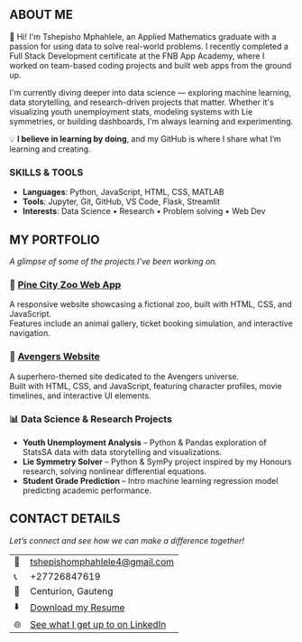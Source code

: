 <!--Section 1: Introduce your self-->
## ABOUT ME

👋 Hi! I'm Tshepisho Mphahlele, an Applied Mathematics graduate with a passion for using data to solve real-world problems. I recently completed a Full Stack Development certificate at the FNB App Academy, where I worked on team-based coding projects and built web apps from the ground up.

I'm currently diving deeper into data science — exploring machine learning, data storytelling, and research-driven projects that matter. Whether it's visualizing youth unemployment stats, modeling systems with Lie symmetries, or building dashboards, I'm always learning and experimenting. 

💡 **I believe in learning by doing**, and my GitHub is where I share what I’m learning and creating.

### SKILLS & TOOLS
- **Languages**: Python, JavaScript, HTML, CSS, MATLAB
- **Tools**: Jupyter, Git, GitHub, VS Code, Flask, Streamlit
- **Interests**: Data Science • Research • Problem solving • Web Dev


<!--Section 2: List 3-4 key projects-->
## MY PORTFOLIO 

*A glimpse of some of the projects I've been working on.*


### 🐾 [Pine City Zoo Web App](https://github.com/TshepieM/pinecity)
A responsive website showcasing a fictional zoo, built with HTML, CSS, and JavaScript.  
Features include an animal gallery, ticket booking simulation, and interactive navigation.

### 🦸 [Avengers Website](https://github.com/TshepieM/websites)
A superhero-themed site dedicated to the Avengers universe.  
Built with HTML, CSS, and JavaScript, featuring character profiles, movie timelines, and interactive UI elements.



### 📊 Data Science & Research Projects
- **Youth Unemployment Analysis** – Python & Pandas exploration of StatsSA data with data storytelling and visualizations.  
- **Lie Symmetry Solver** – Python & SymPy project inspired by my Honours research, solving nonlinear differential equations.  
- **Student Grade Prediction** – Intro machine learning regression model predicting academic performance.




## CONTACT DETAILS

*Let’s connect and see how we can make a difference together!*
<table>
  <tbody>
    <tr>
      <td>📧</td>
      <td><a href="mailto:tshepishomphahlele4@gmail.com">tshepishomphahlele4@gmail.com</a></td>
    </tr>
    <tr>
      <td>📞</td>
      <td>+27726847619</td>
    </tr>
    <tr>
      <td>📍</td>
      <td>Centurion, Gauteng</td>
    </tr>
    <tr>
      <td>⬇️</td>
      <td><a href="Tshepisho Mphahlele Resume.docx">Download my Resume</a></td>
    </tr>
    <tr>
      <td>🌐</td>
      <td><a href="https://www.linkedin.com/in/tshepisho-mphahlele-1a28a7354/">See what I get up to on LinkedIn</a></td>
    </tr>
  </tbody>
</table>

   



